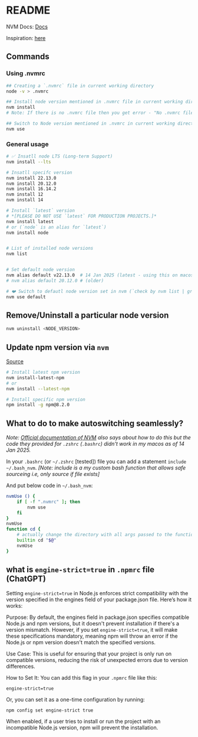 # README

NVM Docs: [Docs](https://github.com/nvm-sh/nvm)

Inspiration: [here](https://stackoverflow.com/questions/57110542/how-to-write-a-nvmrc-file-which-automatically-change-node-version)

## Commands

### Using .nvmrc

```sh
## Creating a `.nvmrc` file in current working directory
node -v > .nvmrc

## Install node version mentioned in .nvmrc file in current working directory
nvm install
# Note: If there is no .nvmrc file then you get error - "No .nvmrc file found"

## Switch to Node version mentioned in .nvmrc in current working directory
nvm use
```

### General usage

```bash
# ✅ Insatll node LTS (Long-term Support)
nvm install --lts

# Insatll specifc version
nvm install 22.13.0
nvm install 20.12.0
nvm install 16.14.2
nvm install 12
nvm install 14

# Install `latest` version
# *[PLEASE DO NOT USE `latest` FOR PRODUCTION PROJECTS.]*
nvm install latest
# or (`node` is an alias for `latest`)
nvm install node


# List of installed node versions
nvm list


# Set default node version
nvm alias default v22.13.0	# 14 Jan 2025 (latest - using this on macos)
# nvm alias default 20.12.0	# (older)

# ❤️ Switch to defautl node version set in nvm (`check by nvm list | grep default`) in the current shell session
nvm use default
```

## Remove/Uninstall a particular node version

```bash
nvm uninstall <NODE_VERSION>
```

## Update npm version via `nvm`

[Source](https://stackoverflow.com/a/33575448)

```sh
# Install latest npm version
nvm install-latest-npm
# or
nvm install --latest-npm

# Install specific npm version
npm install -g npm@8.2.0
```

## What to do to make autoswitching seamlessly?

*Note: [Official documentation of NVM](https://github.com/nvm-sh/nvm#calling-nvm-use-automatically-in-a-directory-with-a-nvmrc-file) also says about how to do this but the code they provided for `.zshrc` (`.bashrc`) didn't work in my macos as of 14 Jan 2025.*

In your `.bashrc` (or `~/.zshrc` [tested]) file you can add a statement `include ~/.bash_nvm`. *[Note: include is a my custom bash function that allows safe sourceing i.e, only source if file exists]*

And put below code in `~/.bash_nvm`:

```bash
nvmUse () {
	if [ -f ".nvmrc" ]; then
		nvm use
	fi
}
nvmUse
function cd {
    # actually change the directory with all args passed to the function
    builtin cd "$@"
    nvmUse
}
```

## what is `engine-strict=true` in `.npmrc` file (ChatGPT)

Setting `engine-strict=true` in Node.js enforces strict compatibility with the version specified in the engines field of your package.json file. Here’s how it works:

Purpose: By default, the engines field in package.json specifies compatible Node.js and npm versions, but it doesn't prevent installation if there's a version mismatch. However, if you set `engine-strict=true`, it will make these specifications mandatory, meaning npm will throw an error if the Node.js or npm version doesn't match the specified versions.

Use Case: This is useful for ensuring that your project is only run on compatible versions, reducing the risk of unexpected errors due to version differences.

How to Set It: You can add this flag in your `.npmrc` file like this:

`engine-strict=true`

Or, you can set it as a one-time configuration by running:

`npm config set engine-strict true`

When enabled, if a user tries to install or run the project with an incompatible Node.js version, npm will prevent the installation.
